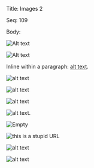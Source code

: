 Title:  Images 2

Seq:    109

Body: 

![Alt text](https://notenik.net/images/notenik.png)

![Alt text](https://notenik.net/images/notenik.png "Optional title")

Inline within a paragraph: [alt text](https://notenik.net/images/notenik.png).

![alt text](https://notenik.net/images/notenik.png  "title preceded by two spaces")

![alt text](https://notenik.net/images/notenik.png  "title has spaces afterward"  )

![alt text](<https://notenik.net/images/notenik.png>)

![alt text](<https://notenik.net/images/notenik.png> "with a title").

![Empty]()

![this is a stupid URL](http://example.com/(parens).jpg)


![alt text][foo]

  [foo]: https://notenik.net/images/notenik.png

![alt text][bar]

  [bar]: https://notenik.net/images/notenik.png "Title here"
